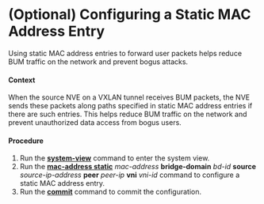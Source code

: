 (Optional) Configuring a Static MAC Address Entry
=================================================

Using static MAC address entries to forward user packets helps reduce BUM traffic on the network and prevent bogus attacks.

#### Context

When the source NVE on a VXLAN tunnel receives BUM packets, the NVE sends these packets along paths specified in static MAC address entries if there are such entries. This helps reduce BUM traffic on the network and prevent unauthorized data access from bogus users.


#### Procedure

1. Run the [**system-view**](cmdqueryname=system-view) command to enter the system view.
2. Run the [**mac-address static**](cmdqueryname=mac-address+static) *mac-address* **bridge-domain** *bd-id* **source** *source-ip-address* **peer** *peer-ip* **vni** *vni-id* command to configure a static MAC address entry.
3. Run the [**commit**](cmdqueryname=commit) command to commit the configuration.